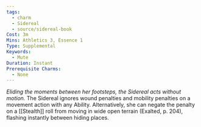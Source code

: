 ```yaml
---
tags:
  - charm
  - Sidereal
  - source/sidereal-book
Cost: 3m
Mins: Athletics 3, Essence 1
Type: Supplemental
Keywords:
  - Mute
Duration: Instant
Prerequisite Charms:
  - None
---
```

*Eliding the moments between her footsteps, the Sidereal acts without motion.*
The Sidereal ignores wound penalties and mobility penalties on a movement action with any Ability. Alternatively, she can negate the penalty on a [[Stealth]] roll from moving in wide open terrain (Exalted, p. 204), flashing instantly between hiding places.